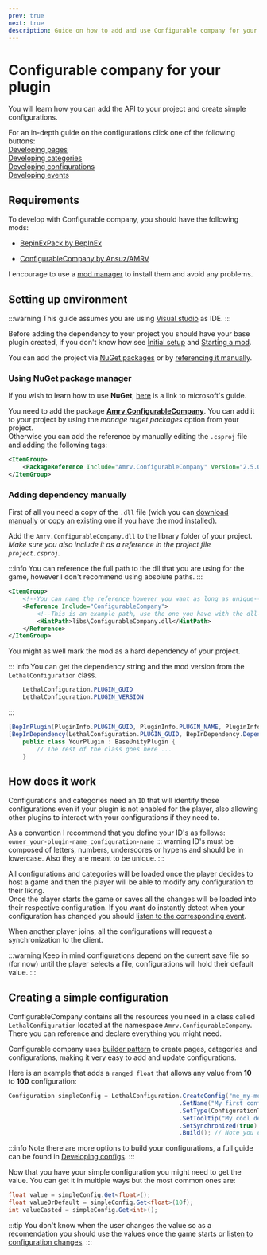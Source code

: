 ```yaml
---
prev: true
next: true
description: Guide on how to add and use Configurable company for your plugin.
---
```


# Configurable company for your plugin

You will learn how you can add the API to your project and create simple configurations.

For an in-depth guide on the configurations click one of the following buttons:\
[Developing pages](/dev/apis/configurable-company/developing-pages)\
[Developing categories](/dev/apis/configurable-company/developing-categories)\
[Developing configurations](/dev/apis/configurable-company/developing-configs)\
[Developing events](/dev/apis/configurable-company/event-listening)

## Requirements

To develop with Configurable company, you should have the following mods:

- [BepinExPack by BepInEx](https://thunderstore.io/c/lethal-company/p/BepInEx/BepInExPack/)

- [ConfigurableCompany by Ansuz/AMRV](https://thunderstore.io/c/lethal-company/p/AMRV/ConfigurableCompany/)

I encourage to use a [mod manager](https://thunderstore.io/c/lethal-company/p/ebkr/r2modman/) to install them and avoid any problems.

## Setting up environment

:::warning
This guide assumes you are using [Visual studio](https://visualstudio.microsoft.com) as IDE.
:::

Before adding the dependency to your project you should have your base plugin created, if you don't know how see [Initial setup](/dev/initial-setup) and [Starting a mod](/dev/starting-a-mod).

You can add the project via [NuGet packages](#using-nuget-package-manager) or by [referencing it manually](#adding-file-manually).

### Using NuGet package manager

If you wish to learn how to use **NuGet**, [here](https://learn.microsoft.com/en-us/nuget/quickstart/install-and-use-a-package-in-visual-studio) is a link to microsoft's guide.

You need to add the package [**Amrv.ConfigurableCompany**](https://www.nuget.org/packages/Amrv.ConfigurableCompany). You can add it to your project by using the _manage nuget packages_ option from your project.\
Otherwise you can add the reference by manually editing the `.csproj` file and adding the following tags:

```xml
<ItemGroup>
    <PackageReference Include="Amrv.ConfigurableCompany" Version="2.5.0" PrivateAssets="all"/>
</ItemGroup>
```

### Adding dependency manually

First of all you need a copy of the `.dll` file (wich you can [download manually](https://thunderstore.io/c/lethal-company/p/AMRV/ConfigurableCompany/versions/) or copy an existing one if you have the mod installed).

Add the `Amrv.ConfigurableCompany.dll` to the library folder of your project. _Make sure you also include it as a reference in the project file `project.csproj`._

:::info
You can reference the full path to the dll that you are using for the game, however I don't recommend using absolute paths.
:::

```xml
<ItemGroup>
    <!--You can name the reference however you want as long as unique-->
    <Reference Include="ConfigurableCompany">
        <!--This is an example path, use the one you have with the dll-->
        <HintPath>libs\ConfigurableCompany.dll</HintPath>
    </Reference>
</ItemGroup>
```

You might as well mark the mod as a hard dependency of your project.

::: info
You can get the dependency string and the mod version from the `LethalConfiguration` class.

```cs
    LethalConfiguration.PLUGIN_GUID
    LethalConfiguration.PLUGIN_VERSION
```

:::

```cs
[BepInPlugin(PluginInfo.PLUGIN_GUID, PluginInfo.PLUGIN_NAME, PluginInfo.PLUGIN_VERSION)]
[BepInDependency(LethalConfiguration.PLUGIN_GUID, BepInDependency.DependencyFlags.HardDependency)] // [!code ++]
    public class YourPlugin : BaseUnityPlugin {
        // The rest of the class goes here ...
    }
```

## How does it work

Configurations and categories need an `ID` that will identify those configurations even if your plugin is not enabled for the player, also allowing other plugins to interact with your configurations if they need to.

As a convention I recommend that you define your ID's as follows:\
`owner_your-plugin-name_configuration-name`
::: warning
ID's must be composed of letters, numbers, underscores or hypens and should be in lowercase.
Also they are meant to be unique.
:::

All configurations and categories will be loaded once the player decides to host a game and then the player will be able to modify any configuration to their liking.\
Once the player starts the game or saves all the changes will be loaded into their respective configuration. If you want do instantly detect when your configuration has changed you should [listen to the corresponding event](/dev/apis/configurable-company/event-listening).

When another player joins, all the configurations will request a synchronization to the client.

:::warning
Keep in mind configurations depend on the current save file so (for now) until the player selects a file, configurations will hold their default value.
:::

## Creating a simple configuration

ConfigurableCompany contains all the resources you need in a class called `LethalConfiguration` located at the namespace `Amrv.ConfigurableCompany`. There you can reference and declare everything you might need.

Configurable company uses [builder pattern](https://en.wikipedia.org/wiki/Builder_pattern) to create pages, categories and configurations, making it very easy to add and update configurations.

Here is an example that adds a `ranged float` that allows any value from **10** to **100** configuration:

```cs
Configuration simpleConfig = LethalConfiguration.CreateConfig("me_my-mod_id")
                                                .SetName("My first configuration")
                                                .SetType(ConfigurationTypes.RangeFloat(10, 100))
                                                .SetTooltip("My cool description")
                                                .SetSynchronized(true)
                                                .Build(); // Note you can omit this Build call if you are assigning the config to a Configuration variable
```

:::info
Note there are more options to build your configurations, a full guide can be found in [Developing configs](/dev/apis/configurable-company/developing-configs.md).
:::

Now that you have your simple configuration you might need to get the value. You can get it in multiple ways but the most common ones are:

```cs
float value = simpleConfig.Get<float>();
float valueOrDefault = simpleConfig.Get<float>(10f);
int valueCasted = simpleConfig.Get<int>();
```

:::tip
You don't know when the user changes the value so as a recomendation you should use the values once the game starts or [listen to configuration changes](/dev/apis/configurable-company/event-listening.md).
:::
